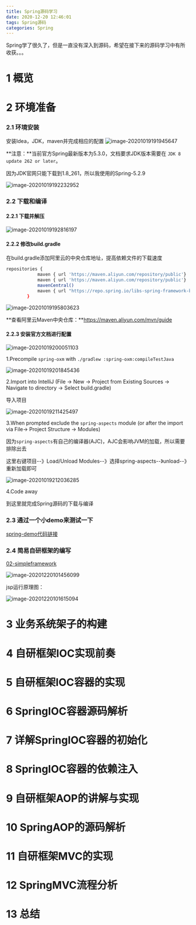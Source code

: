 ```yaml
---
title: Spring源码学习
date: 2020-12-20 12:46:01
tags: Spring源码
categories: Spring
---
```


Spring学了很久了，但是一直没有深入到源码，希望在接下来的源码学习中有所收获。。。
<!--more-->

# 1 概览



# 2 环境准备

### 2.1 环境安装

安装Idea，JDK，maven并完成相应的配置
![image-20201019191945647](/images/2020101901.png)

**注意：**当前官方Spring最新版本为5.3.0，文档要求JDK版本需要在 `JDK 8 update 262 or later`。

因为JDK官网只能下载到1.8_261，所以我使用的Spring-5.2.9

![image-20201019192232952](/images/2020101902.png)



### 2.2 下载和编译

#### 2.2.1 下载并解压

![image-20201019192816197](/images/2020101903.png)

#### 2.2.2 修改build.gradle

在build.gradle添加阿里云的中央仓库地址，提高依赖文件的下载速度

```bash
repositories {
			maven { url 'https://maven.aliyun.com/repository/public'}
			maven { url 'https://maven.aliyun.com/repository/public'}
			mavenCentral()
			maven { url "https://repo.spring.io/libs-spring-framework-build" }
		}
```

![image-20201019195803623](/images/2020101904.png)

**查看阿里云Maven中央仓库：**https://maven.aliyun.com/mvn/guide



#### 2.2.3 安装官方文档进行配置

![image-20201019200051103](/images/2020101906.png)



1.Precompile `spring-oxm` with `./gradlew :spring-oxm:compileTestJava`

![image-20201019201845436](/images/2020101907.png)

2.Import into IntelliJ (File -> New -> Project from Existing Sources -> Navigate to directory -> Select build.gradle)

导入项目

![image-20201019211425497](/images/2020101908.png)

3.When prompted exclude the `spring-aspects` module (or after the import via File-> Project Structure -> Modules)

因为`spring-aspects`有自己的编译器(AJC)，AJC会影响JVM的加载，所以需要排除出去

这里右键项目--》Load/Unload Modules--》选择spring-aspects--》unload--》重新加载即可

![image-20201019212036285](/images/2020101909.png)

4.Code away

到这里就完成Spring源码的下载与编译

### 2.3 通过一个小demo来测试一下

[spring-demo代码链接](https://github.com/liuurick/spring-learning/tree/master/01-spring-framework-5.2.9.RELEASE/spring-demo)

### 2.4 简易自研框架的编写

[02-simpleframework](https://github.com/liuurick/spring-learning/tree/master/02-simpleframework)

![image-20201220101456099](/images/2020101910.png)

jsp运行原理图：

![image-20201220101615094](/images/2020101911.png)



# 3 业务系统架子的构建







# 4 自研框架IOC实现前奏



# 5 自研框架IOC容器的实现





# 6 SpringIOC容器源码解析



# 7 详解SpringIOC容器的初始化





# 8 SpringIOC容器的依赖注入



# 9 自研框架AOP的讲解与实现



# 10 SpringAOP的源码解析



# 11 自研框架MVC的实现



# 12 SpringMVC流程分析



# 13 总结


